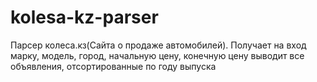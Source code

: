 # kolesa-kz-parser
Парсер колеса.кз(Сайта о продаже автомобилей). Получает на вход марку, модель, город, начальную цену, конечную цену  выводит все объявления, отсортированные по году выпуска
